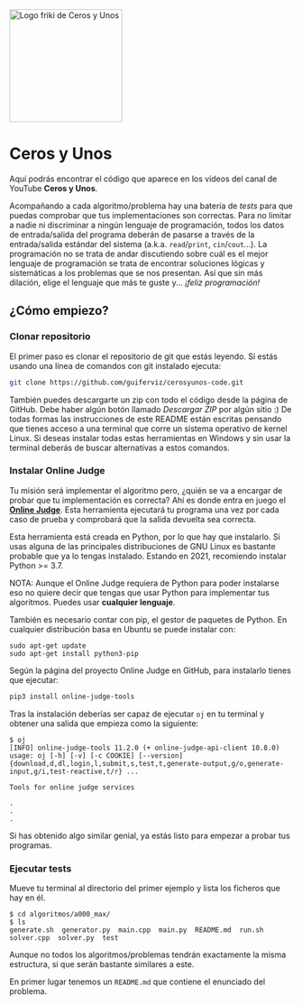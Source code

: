 <img width="200" alt="Logo friki de Ceros y Unos" src="https://guiferviz.com/cerosyunos/assets/logo.png">

# Ceros y Unos

Aquí podrás encontrar el código que aparece en los vídeos del canal de YouTube
**Ceros y Unos**.

Acompañando a cada algoritmo/problema hay una batería de *tests* para que puedas
comprobar que tus implementaciones son correctas.
Para no limitar a nadie ni discriminar a ningún lenguaje de programación,
todos los datos de entrada/salida del programa deberán de pasarse a través de
la entrada/salida estándar del sistema (a.k.a. `read`/`print`, `cin`/`cout`...).
La programación no se trata de andar discutiendo sobre cuál es el mejor
lenguaje de programación se trata de encontrar soluciones lógicas y sistemáticas
a los problemas que se nos presentan.
Así que sin más dilación, elige el lenguaje que más te guste y...
*¡feliz programación!*


## ¿Cómo empiezo?

### Clonar repositorio

El primer paso es clonar el repositorio de git que estás leyendo.
Si estás usando una línea de comandos con git instalado ejecuta:

```sh
git clone https://github.com/guiferviz/cerosyunos-code.git
```

También puedes descargarte un zip con todo el código desde la página de GitHub.
Debe haber algún botón llamado *Descargar ZIP* por algún sitio :)
De todas formas las instrucciones de este README están escritas pensando que
tienes acceso a una terminal que corre un sistema operativo de kernel Linux.
Si deseas instalar todas estas herramientas en Windows y sin usar la terminal
deberás de buscar alternativas a estos comandos.


### Instalar Online Judge

Tu misión será implementar el algoritmo pero, ¿quién se va a encargar de probar
que tu implementación es correcta?
Ahí es donde entra en juego el
[**Online Judge**](https://github.com/online-judge-tools/oj).
Esta herramienta ejecutará tu programa una vez por cada caso de prueba y
comprobará que la salida devuelta sea correcta.

Esta herramienta está creada en Python, por lo que hay que instalarlo.
Si usas alguna de las principales distribuciones de GNU Linux es bastante
probable que ya lo tengas instalado.
Estando en 2021, recomiendo instalar Python >= 3.7.

NOTA: Aunque el Online Judge requiera de Python para poder instalarse eso no
quiere decir que tengas que usar Python para implementar tus algoritmos.
Puedes usar **cualquier lenguaje**.

También es necesario contar con pip, el gestor de paquetes de Python.
En cualquier distribución basa en Ubuntu se puede instalar con:

```
sudo apt-get update
sudo apt-get install python3-pip
```

Según la página del proyecto Online Judge en GitHub, para instalarlo tienes que
ejecutar:

```sh
pip3 install online-judge-tools
```

Tras la instalación deberías ser capaz de ejecutar `oj` en tu terminal y obtener
una salida que empieza como la siguiente:

```
$ oj
[INFO] online-judge-tools 11.2.0 (+ online-judge-api-client 10.8.0)
usage: oj [-h] [-v] [-c COOKIE] [--version] {download,d,dl,login,l,submit,s,test,t,generate-output,g/o,generate-input,g/i,test-reactive,t/r} ...

Tools for online judge services

.
.
.
```

Si has obtenido algo similar genial, ya estás listo para empezar a probar tus
programas.


### Ejecutar tests

Mueve tu terminal al directorio del primer ejemplo y lista los ficheros que hay
en él.

```
$ cd algoritmos/a000_max/
$ ls
generate.sh  generator.py  main.cpp  main.py  README.md  run.sh  solver.cpp  solver.py  test
```

Aunque no todos los algoritmos/problemas tendrán exactamente la misma
estructura, si que serán bastante similares a este.

En primer lugar tenemos un `README.md` que contiene el enunciado del problema.

